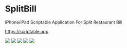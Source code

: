 # SplitBill
iPhone/iPad Scriptable Application For Split Restaurant Bill

https://scriptable.app

<img src="images/menu.png" />
<img src="images/new.png" />
<img src="images/edit.png" />
<img src="images/view.png" />
<img src="images/save_html.png" />

